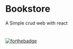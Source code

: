 # Bookstore
A Simple crud web with react
#

[![forthebadge](https://forthebadge.com/images/badges/built-with-love.svg)](https://forthebadge.com)
